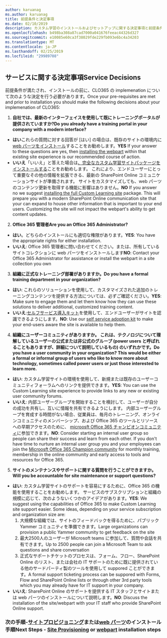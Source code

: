 ```yaml
---
author: karuanag
ms.author: karuanag
title: 前提条件と決定事項
ms.date: 02/10/2019
description: カスタム学習のインストールおよびセットアップに関する決定事項と前提条件に関する情報
ms.openlocfilehash: b498ba308a87cad7000a041676feeac44326d327
ms.sourcegitcommit: e10085e60ca3f38029fde229fb093e6bc4a34203
ms.translationtype: MT
ms.contentlocale: ja-JP
ms.lasthandoff: 02/25/2019
ms.locfileid: "29989708"
---
```

## <a name="service-decisions"></a><span data-ttu-id="9f246-103">サービスに関する決定事項</span><span class="sxs-lookup"><span data-stu-id="9f246-103">Service Decisions</span></span>

<span data-ttu-id="9f246-104">前提条件が満たされ、インストールの前に、CLO365 の implemenation について次のような決定を行う必要があります。</span><span class="sxs-lookup"><span data-stu-id="9f246-104">Once your pre-requisites are met and prior to installation you should make the following decisions about your implemenation of CLO365:</span></span>

1. <span data-ttu-id="9f246-105">**自社では、最新のインターフェイスを使用して既にトレーニングポータルが提供されていますか?**</span><span class="sxs-lookup"><span data-stu-id="9f246-105">**Do you already have a training portal in your company with a modern interface?**</span></span>

- <span data-ttu-id="9f246-106">**はい**これらの質問に対する回答が [はい] の場合は、既存のサイトの環境内に[web パーツをインストール](installwebpart.md)することをお勧めします。</span><span class="sxs-lookup"><span data-stu-id="9f246-106">**YES** If your answer to these questions are yes, then [installing the webpart](installwebpart.md) within that existing site experience is our recommended course of action.</span></span>
- <span data-ttu-id="9f246-p101">**いいえ**「いいえ」と答えた場合は[、完全なカスタム学習サイトパッケージをインストールする](installsitepackage.md)ことをお勧めします。 これにより、エンドユーザーにとって重要なその他の情報を拡張できる、最新の SharePoint Online コミュニケーションサイトが準備されます。 サイトをカスタマイズしても、web パーツのコンテンツ更新を取得する機能に影響はありません。</span><span class="sxs-lookup"><span data-stu-id="9f246-p101">**NO** If you answer no we suggest [installing the full Custom Learning site](installsitepackage.md) package.  This will prepare you with a modern SharePoint Online communication site that your can expand to house other information that is important to your end users.  Customizing the site will not impact the webpart's ability to get content updates.</span></span> 

2. <span data-ttu-id="9f246-110">**Office 365 管理者**</span><span class="sxs-lookup"><span data-stu-id="9f246-110">**Are you an Office 365 Administrator?**</span></span>

- <span data-ttu-id="9f246-111">**はい**。どちらのインストールにも適切な権限があります。</span><span class="sxs-lookup"><span data-stu-id="9f246-111">**YES**:  You have the appropriate rights for either installation.</span></span>
- <span data-ttu-id="9f246-112">**いいえ**: Office 365 管理者に問い合わせてください。または、所有しているサイトコレクションに web パーツをインストールします</span><span class="sxs-lookup"><span data-stu-id="9f246-112">**NO**: Contact your Office 365 Administrator for assistance or install the webpart in a site collection you own</span></span>

3. <span data-ttu-id="9f246-113">**組織に正式なトレーニング部署がありますか。**</span><span class="sxs-lookup"><span data-stu-id="9f246-113">**Do you have a formal training department in your organization?**</span></span>

- <span data-ttu-id="9f246-114">**はい**: これらのソリューションを使用して、カスタマイズされた追加のトレーニングコンテンツを提供する方法については、必ずご確認ください。</span><span class="sxs-lookup"><span data-stu-id="9f246-114">**YES**:  Make sure to engage them and let them know how they can use these solutions to deliver additional, customized training content.</span></span>
- <span data-ttu-id="9f246-115">**いいえ**:[セルフサービス導入キット](driveadoption.md)を使用して、エンドユーザーがサイトを認識できるようにします。</span><span class="sxs-lookup"><span data-stu-id="9f246-115">**NO**:  Use our [self service adoption kit](driveadoption.md) to make your end-users aware the site is available to help them.</span></span>

4. <span data-ttu-id="9f246-116">**組織にユーザーコミュニティがありますか。 これは、テクノロジについて理解しているユーザーの公式または非公式のグループ (power users と呼ばれることもありますが、詳細について説明しているもの) のいずれかです。**</span><span class="sxs-lookup"><span data-stu-id="9f246-116">**Do you have a user community in your organization?  This would be either a formal or informal group of users who like to know more about technology, sometimes called power users or just those interested to learn more.**</span></span>

- <span data-ttu-id="9f246-117">**はい**: カスタム学習サイトの環境を使用して、新規または既存のユーザーコミュニティフォーラムへのリンクを提供できます。</span><span class="sxs-lookup"><span data-stu-id="9f246-117">**YES**:  You can use the Custom Learning site experience to provide links to any new or existing user community forums.</span></span>
- <span data-ttu-id="9f246-p102">**いいえ**: 内部ユーザーグループを開始することを検討して、ユーザーが自分の成功を共有し、互いに情報を共有できるようにします。 内部ユーザーグループを育成する時間がない場合、従業員は、毎月のトレーニング、オンラインコミュニティのメンバーシップ、および Office 365 のツールとリソースへの早期アクセスのために、 [microosft Office 365 チャンピオンコミュニティ](https://aka.ms/O365Champions)に参加できます。</span><span class="sxs-lookup"><span data-stu-id="9f246-p102">**NO**:  Consider starting an internal user group so people can share their success and learn from each other.  If you don't have time to nurture an internal user group you and your employees can join the [Microosft Office 365 Champion community](https://aka.ms/O365Champions) for monthly training, membership in the online community and early access to tools and resources for Office 365.</span></span>

5.  <span data-ttu-id="9f246-120">**サイトのメンテナンスやサポートに関する質問を行うことができますか。**</span><span class="sxs-lookup"><span data-stu-id="9f246-120">**Will you be accountable for site maintenance or support questions?**</span></span>

- <span data-ttu-id="9f246-p103">**はい**: カスタム学習サイトのサポートを容易にするために、Office 365 の機能を使用することをお勧めします。 サービスのサブスクリプションと組織の規模に応じて、次のようないくつかのアイデアがあります。</span><span class="sxs-lookup"><span data-stu-id="9f246-p103">**YES**: We suggest using the capabilities of Office 365 to make Custom Learning site support easier.  Some ideas, depending on your service subscription and organization size are:</span></span>
    1. <span data-ttu-id="9f246-123">大規模な組織では、サイトのフィードバックを得るために、パブリック Yammer コミュニティを準備できます。</span><span class="sxs-lookup"><span data-stu-id="9f246-123">Large organizations can provision a public Yammer community to get feedback on the site</span></span>
    2. <span data-ttu-id="9f246-124">最大2500人のユーザーが Microsoft teams に参加して、質問や会話を共有できます。</span><span class="sxs-lookup"><span data-stu-id="9f246-124">Up to 2500 people can join a Microsoft Team to ask questions and share conversation</span></span>
    3. <span data-ttu-id="9f246-125">正式なサポートチケットのプロセスは、フォーム、フロー、SharePoint Online のリスト、または会社の IT サポートのために既に提供されている他のサードパーティ製のツールを使用して suppored ことができます。</span><span class="sxs-lookup"><span data-stu-id="9f246-125">A formal support ticketing process can be suppored with Forms, Flow and SharePoint Online lists or through other 3rd party tools which you may already have for IT support in your company.</span></span> 
- <span data-ttu-id="9f246-126">**いいえ**: SharePoint Online のサポートを提供する IT スタッフとサイトまたは web パーツのインストールについて説明します。</span><span class="sxs-lookup"><span data-stu-id="9f246-126">**NO**:  Discuss the installation of the site/webpart with your IT staff who provide SharePoint Online support.</span></span>  

### <a name="next-steps---site-provisioninginstallsitepackagemd-or-webpartinstallwebpartmd-installation-steps"></a><span data-ttu-id="9f246-127">次の手順-[サイトプロビジョニング](installsitepackage.md)または[web パーツ](installwebpart.md)のインストール手順</span><span class="sxs-lookup"><span data-stu-id="9f246-127">Next Steps - [Site Provisioning](installsitepackage.md) or [webpart](installwebpart.md) installation steps</span></span>